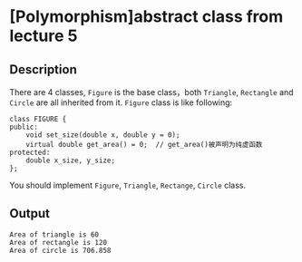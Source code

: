 # [Polymorphism]abstract class from lecture 5

## Description
There are 4 classes, ```Figure``` is the base class，both ```Triangle```, ```Rectangle``` and ``` Circle``` are all inherited from it.
```Figure``` class is like following:
```
class FIGURE {
public:
	void set_size(double x, double y = 0);
	virtual double get_area() = 0;	// get_area()被声明为纯虚函数
protected:
	double x_size, y_size;
};
```
You should implement ```Figure```, ```Triangle```, ```Rectange```, ```Circle``` class.
## Output
```
Area of triangle is 60
Area of rectangle is 120
Area of circle is 706.858

```
